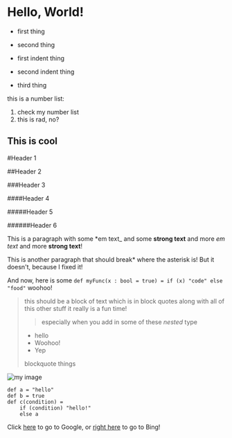 ﻿
Hello, World!
=============

* first thing
- second thing
 + first indent thing
  * second indent thing
- third thing

this is a number list:

1. check my number list
2. this is rad, no?

This is cool
------------

#Header 1

##Header 2

###Header 3

####Header 4

#####Header 5

######Header 6

This is a paragraph with some \*em text\_ and some **strong text** and more _em text_ and more __strong text__!

This is another paragraph that should break\* where the asterisk is!
But it doesn't, because I fixed it!

And now, here is some `def myFunc(x : bool = true) = if (x) "code" else "food"` woohoo!

> this should be a block of text which is in block quotes along with all of this other stuff it really is a fun time!
>
> > especially when you add in
> > some of these *nested* type
>
> * hello
>  * Woohoo!
> * Yep
>
> blockquote things

![my image](\Pictures\Hello.jpg)

```
def a = "hello"
def b = true
def c(condition) =
	if (condition) "hello!"
	else a
```

Click [here](www.google.com) to go to Google, or [right here](www.bing.com "Much better!") to go to Bing!
